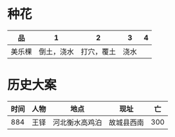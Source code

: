 # 种花
品|1|2|3|4
-|-|-|-|-
美乐棵|倒土，浇水|打穴，覆土|浇水|




# 历史大案
时间|人物|地点|现址|亡
-|-|-|-|-
884|王铎|河北衡水高鸡泊|故城县西南|300